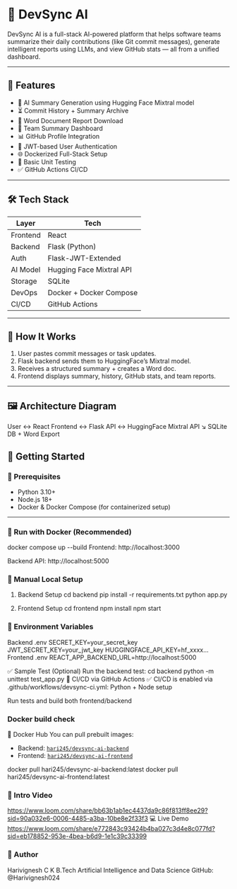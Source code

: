 # 🚀 DevSync AI

DevSync AI is a full-stack AI-powered platform that helps software teams summarize their daily contributions (like Git commit messages), generate intelligent reports using LLMs, and view GitHub stats — all from a unified dashboard.

---

## 🎯 Features

- 🧠 AI Summary Generation using Hugging Face Mixtral model
- ⏳ Commit History + Summary Archive
- 📄 Word Document Report Download
- 👥 Team Summary Dashboard
- 📊 GitHub Profile Integration
- 🔐 JWT-based User Authentication
- 🌐 Dockerized Full-Stack Setup
- 🧪 Basic Unit Testing
- ✅ GitHub Actions CI/CD

---

## 🛠️ Tech Stack

| Layer         | Tech                          |
|---------------|-------------------------------|
| Frontend      | React   |
| Backend       | Flask (Python)                |
| Auth          | Flask-JWT-Extended            |
| AI Model      | Hugging Face Mixtral API      |
| Storage       | SQLite                        |
| DevOps        | Docker + Docker Compose       |
| CI/CD         | GitHub Actions                |

---

## 🧠 How It Works

1. User pastes commit messages or task updates.
2. Flask backend sends them to HuggingFace’s Mixtral model.
3. Receives a structured summary + creates a Word doc.
4. Frontend displays summary, history, GitHub stats, and team reports.

---

## 🖼️ Architecture Diagram

User ↔️ React Frontend ↔️ Flask API ↔️ HuggingFace Mixtral API
↘️ SQLite DB + Word Export

## 🚀 Getting Started

### 🔧 Prerequisites

- Python 3.10+
- Node.js 18+
- Docker & Docker Compose (for containerized setup)

---

### 🐳 Run with Docker (Recommended)

docker compose up --build
Frontend: http://localhost:3000

Backend API: http://localhost:5000

### 🔨 Manual Local Setup
1. Backend Setup
cd backend
pip install -r requirements.txt
python app.py

2. Frontend Setup
cd frontend
npm install
npm start

### 🔐 Environment Variables
Backend .env
SECRET_KEY=your_secret_key
JWT_SECRET_KEY=your_jwt_key
HUGGINGFACE_API_KEY=hf_xxxx...
Frontend .env
REACT_APP_BACKEND_URL=http://localhost:5000

✅ Sample Test (Optional)
Run the backend test:
cd backend
python -m unittest test_app.py
🚀 CI/CD via GitHub Actions
✅ CI/CD is enabled via .github/workflows/devsync-ci.yml:
Python + Node setup

Run tests and build both frontend/backend

### Docker build check

🐳 Docker Hub 
You can pull prebuilt images:

- Backend: [`hari245/devsync-ai-backend`](https://hub.docker.com/r/hari245/devsync-ai-backend)
- Frontend: [`hari245/devsync-ai-frontend`](https://hub.docker.com/r/hari245/devsync-ai-frontend)


docker pull hari245/devsync-ai-backend:latest
docker pull hari245/devsync-ai-frontend:latest


### 🎯 Intro Video
https://www.loom.com/share/bb63b1ab1ec4437da9c86f813ff8ee29?sid=90a032e6-0006-4485-a3ba-10be8e2f33f3
💻 Live Demo
https://www.loom.com/share/e772843c93424b4ba027c3d4e8c077fd?sid=eb178852-953e-4bea-b6d9-1e1c39c33399

### 🙌 Author
Harivignesh C K
B.Tech Artificial Intelligence and Data Science
GitHub: @Harivignesh024